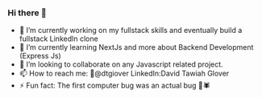 ### Hi there 👋

- 🔭 I’m currently working on my fullstack skills and eventually build a fullstack LinkedIn clone
- 🌱 I’m currently learning NextJs and more about Backend Development (Express Js)
- 👯 I’m looking to collaborate on any Javascript related project.
- 📫 How to reach me: :hatched_chick:@dtgiover LinkedIn:David Tawiah Glover
- ⚡ Fun fact: The first computer bug was an actual bug 🐞🕷

